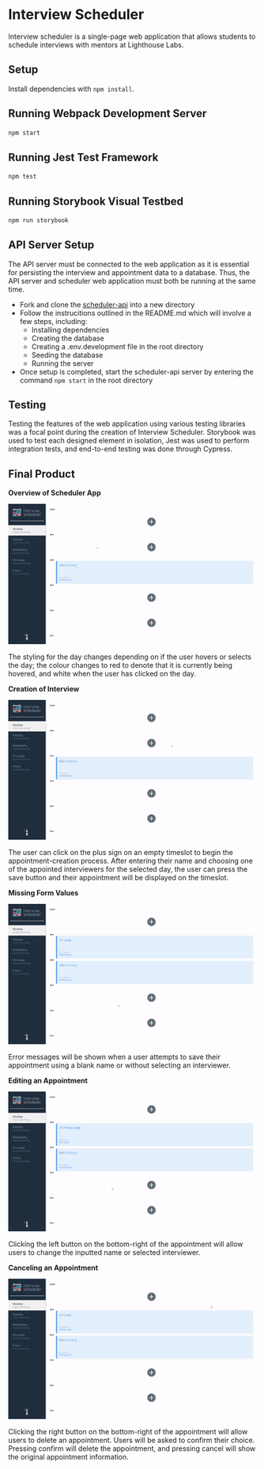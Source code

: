 # Interview Scheduler

Interview scheduler is a single-page web application that allows students to schedule interviews with mentors at Lighthouse Labs.

## Setup

Install dependencies with `npm install`.

## Running Webpack Development Server

```sh
npm start
```

## Running Jest Test Framework

```sh
npm test
```

## Running Storybook Visual Testbed

```sh
npm run storybook
```

## API Server Setup

The API server must be connected to the web application as it is essential for persisting the interview and appointment data to a database. Thus, the API server and scheduler web application must both be running at the same time.

- Fork and clone the [scheduler-api](https://github.com/lighthouse-labs/scheduler-api) into a new directory
- Follow the instrucitions outlined in the README.md which will involve a few steps, including:
  - Installing dependencies
  - Creating the database
  - Creating a .env.development file in the root directory
  - Seeding the database
  - Running the server
- Once setup is completed, start the scheduler-api server by entering the command `npm start` in the root directory

## Testing

Testing the features of the web application using various testing libraries was a focal point during the creation of Interview Scheduler. Storybook was used to test each designed element in isolation, Jest was used to perform integration tests, and end-to-end testing was done through Cypress.

## Final Product

<b>Overview of Scheduler App</b>

<img src="https://github.com/kelvinhuang98/scheduler/blob/master/docs/Scheduler-Overview.gif" alt="Overview of Scheduler App" />

The styling for the day changes depending on if the user hovers or selects the day; the colour changes to red to denote that it is currently being hovered, and white when the user has clicked on the day.

<b>Creation of Interview</b>

<img src="https://github.com/kelvinhuang98/scheduler/blob/master/docs/Scheduler-Create.gif" alt="Interview Creation" />

The user can click on the plus sign on an empty timeslot to begin the appointment-creation process. After entering their name and choosing one of the appointed interviewers for the selected day, the user can press the save button and their appointment will be displayed on the timeslot.

<b>Missing Form Values</b>

<img src="https://github.com/kelvinhuang98/scheduler/blob/master/docs/Scheduler-Missing-Inputs.gif" alt="Missing Values" />

Error messages will be shown when a user attempts to save their appointment using a blank name or without selecting an interviewer.

<b>Editing an Appointment</b>

<img src="https://github.com/kelvinhuang98/scheduler/blob/master/docs/Scheduler-Edit.gif" alt="Edit" />

Clicking the left button on the bottom-right of the appointment will allow users to change the inputted name or selected interviewer.

<b>Canceling an Appointment</b>

<img src="https://github.com/kelvinhuang98/scheduler/blob/master/docs/Scheduler-Delete.gif" alt="Delete" />

Clicking the right button on the bottom-right of the appointment will allow users to delete an appointment. Users will be asked to confirm their choice. Pressing confirm will delete the appointment, and pressing cancel will show the original appointment information.
